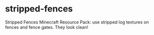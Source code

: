 # stripped-fences
Stripped Fences Minecraft Resource Pack: use stripped log textures on fences and fence gates. They look clean!
